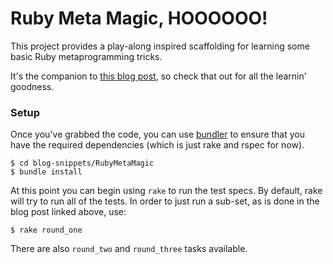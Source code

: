 # Ruby Meta Magic, HOOOOOO!

This project provides a play-along inspired scaffolding for learning
some basic Ruby metaprogramming tricks.

It's the companion to [this blog post](http://dahlgren.so/software/2013/05/06/Ruby-Metamagic/),
so check that out for all the learnin' goodness.

### Setup
Once you've grabbed the code, you can use [bundler](http://gembundler.com) to ensure that you
have the required dependencies (which is just rake and rspec for now).

```
$ cd blog-snippets/RubyMetaMagic
$ bundle install
```

At this point you can begin using `rake` to run the test specs. By default, rake will try
to run all of the tests. In order to just run a sub-set, as is done in the blog post linked
above, use:
```
$ rake round_one
```

There are also `round_two` and `round_three` tasks available.

